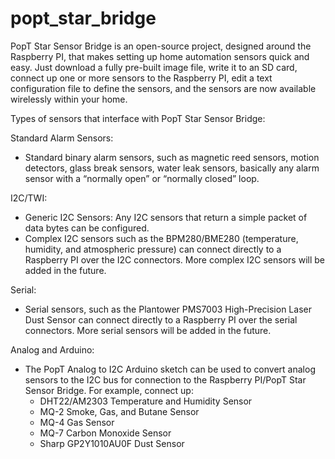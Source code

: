 # popt_star_bridge
PopT Star Sensor Bridge is an open-source project, designed around the Raspberry PI, that makes setting up home automation sensors quick and easy.  Just download a fully pre-built image file, write it to an SD card, connect up one or more sensors to the Raspberry PI, edit a text configuration file to define the sensors, and the sensors are now available wirelessly within your home.

Types of sensors that interface with PopT Star Sensor Bridge:

Standard Alarm Sensors: 
* Standard binary alarm sensors, such as magnetic reed sensors, motion detectors, glass break sensors, water leak sensors, basically any alarm sensor with a “normally open” or “normally closed” loop.

I2C/TWI: 
* Generic I2C Sensors:  Any I2C sensors that return a simple packet of data bytes can be configured.
* Complex I2C sensors such as the BPM280/BME280 (temperature, humidity, and atmospheric pressure) can connect directly to a Raspberry PI over the I2C connectors.  More complex I2C sensors will be added in the future.

Serial: 
* Serial sensors, such as the Plantower PMS7003 High-Precision Laser Dust Sensor can connect directly to a Raspberry PI over the serial connectors.  More serial sensors will be added in the future.

Analog and Arduino:  
* The PopT Analog to I2C Arduino sketch can be used to convert analog sensors to the I2C bus for connection to the Raspberry PI/PopT Star Sensor Bridge.  For example, connect up:
  * DHT22/AM2303 Temperature and Humidity Sensor
  * MQ-2 Smoke, Gas, and Butane Sensor
  * MQ-4 Gas Sensor
  * MQ-7 Carbon Monoxide Sensor
  * Sharp GP2Y1010AU0F Dust Sensor

